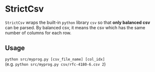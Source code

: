 # StrictCsv

`StrictCsv` wraps the built-in `python` library `csv` so that **only balanced csv** can be parsed. By balanced csv, it means the csv which has the same number of columns for each row.

## Usage
`python src/myprog.py [csv_file_name] [col_idx]`  
(e.g. `python src/myprog.py csv/rfc-4180-6.csv 2`)
